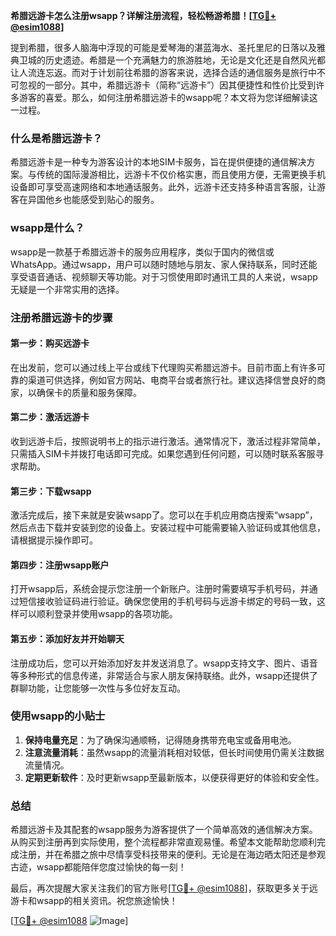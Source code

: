**希腊远游卡怎么注册wsapp？详解注册流程，轻松畅游希腊！[[TG💪+ @esim1088](https://t.me/s/esim1088)]**

提到希腊，很多人脑海中浮现的可能是爱琴海的湛蓝海水、圣托里尼的日落以及雅典卫城的历史遗迹。希腊是一个充满魅力的旅游胜地，无论是文化还是自然风光都让人流连忘返。而对于计划前往希腊的游客来说，选择合适的通信服务是旅行中不可忽视的一部分。其中，希腊远游卡（简称“远游卡”）因其便捷性和性价比受到许多游客的喜爱。那么，如何注册希腊远游卡的wsapp呢？本文将为您详细解读这一过程。

### 什么是希腊远游卡？

希腊远游卡是一种专为游客设计的本地SIM卡服务，旨在提供便捷的通信解决方案。与传统的国际漫游相比，远游卡不仅价格实惠，而且使用方便，无需更换手机设备即可享受高速网络和本地通话服务。此外，远游卡还支持多种语言客服，让游客在异国他乡也能感受到贴心的服务。

### wsapp是什么？

wsapp是一款基于希腊远游卡的服务应用程序，类似于国内的微信或WhatsApp。通过wsapp，用户可以随时随地与朋友、家人保持联系，同时还能享受语音通话、视频聊天等功能。对于习惯使用即时通讯工具的人来说，wsapp无疑是一个非常实用的选择。

### 注册希腊远游卡的步骤

#### 第一步：购买远游卡

在出发前，您可以通过线上平台或线下代理购买希腊远游卡。目前市面上有许多可靠的渠道可供选择，例如官方网站、电商平台或者旅行社。建议选择信誉良好的商家，以确保卡的质量和服务保障。

#### 第二步：激活远游卡

收到远游卡后，按照说明书上的指示进行激活。通常情况下，激活过程非常简单，只需插入SIM卡并拨打电话即可完成。如果您遇到任何问题，可以随时联系客服寻求帮助。

#### 第三步：下载wsapp

激活完成后，接下来就是安装wsapp了。您可以在手机应用商店搜索“wsapp”，然后点击下载并安装到您的设备上。安装过程中可能需要输入验证码或其他信息，请根据提示操作即可。

#### 第四步：注册wsapp账户

打开wsapp后，系统会提示您注册一个新账户。注册时需要填写手机号码，并通过短信接收验证码进行验证。确保您使用的手机号码与远游卡绑定的号码一致，这样可以顺利登录并使用wsapp的各项功能。

#### 第五步：添加好友并开始聊天

注册成功后，您可以开始添加好友并发送消息了。wsapp支持文字、图片、语音等多种形式的信息传递，非常适合与家人朋友保持联络。此外，wsapp还提供了群聊功能，让您能够一次性与多位好友互动。

### 使用wsapp的小贴士

1. **保持电量充足**：为了确保沟通顺畅，记得随身携带充电宝或备用电池。
2. **注意流量消耗**：虽然wsapp的流量消耗相对较低，但长时间使用仍需关注数据流量情况。
3. **定期更新软件**：及时更新wsapp至最新版本，以便获得更好的体验和安全性。

### 总结

希腊远游卡及其配套的wsapp服务为游客提供了一个简单高效的通信解决方案。从购买到注册再到实际使用，整个流程都非常直观易懂。希望本文能帮助您顺利完成注册，并在希腊之旅中尽情享受科技带来的便利。无论是在海边晒太阳还是参观古迹，wsapp都能陪伴您度过愉快的每一刻！

最后，再次提醒大家关注我们的官方账号[[TG💪+ @esim1088](https://t.me/s/esim1088)]，获取更多关于远游卡和wsapp的相关资讯。祝您旅途愉快！

[[TG💪+ @esim1088](https://t.me/s/esim1088) ![Image](https://i.postimg.cc/4NQfJmqS/Snipaste-2025-05-13-00-14-12.png)]